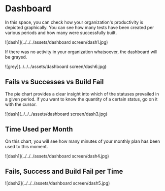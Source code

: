 # Dashboard

In this space, you can check how your organization's productivity is depicted graphically. You can see how many tests have been created per various periods and how many were successfully built.

![dash1](../../../assets/dashboard screen/dash1.jpg)

If there was no activity in your organization whatsoever, the dashboard will be grayed.

![grey](../../../assets/dashboard screen/dash6.jpg)

## Fails vs Successes vs Build Fail

The pie chart provides a clear insight into which of the statuses prevailed in a given period.
If you want to know the quantity of a certain status, go on it with the cursor.

![dash](../../../assets/dashboard screen/dash3.jpg)

## Time Used per Month

On this chart, you will see how many minutes of your monthly plan has been used to this moment. 

![dash1](../../../assets/dashboard screen/dash4.jpg)

## Fails, Success and Build Fail per Time



![dash2](../../../assets/dashboard screen/dash5.jpg)

